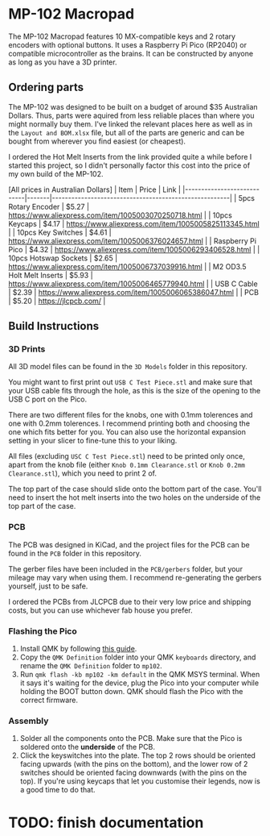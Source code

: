 # MP-102 Macropad

The MP-102 Macropad features 10 MX-compatible keys and 2 rotary encoders with optional buttons. It uses a Raspberry Pi Pico (RP2040) or compatible microcontroller as the brains. It can be constructed by anyone as long as you have a 3D printer.

## Ordering parts

The MP-102 was designed to be built on a budget of around $35 Australian Dollars. Thus, parts were aquired from less reliable places than where you might normally buy them. I've linked the relevant places here as well as in the `Layout and BOM.xlsx` file, but all of the parts are generic and can be bought from wherever you find easiest (or cheapest).

I ordered the Hot Melt Inserts from the link provided quite a while before I started this project, so I didn't personally factor this cost into the price of my own build of the MP-102.

[All prices in Australian Dollars]
| Item                       | Price | Link                                                  |
|----------------------------|-------|-------------------------------------------------------|
| 5pcs Rotary Encoder        | $5.27 | https://www.aliexpress.com/item/1005003070250718.html |
| 10pcs Keycaps              | $4.17 | https://www.aliexpress.com/item/1005005825113345.html |
| 10pcs Key Switches         | $4.61 | https://www.aliexpress.com/item/1005006376024657.html |
| Raspberry Pi Pico          | $4.32 | https://www.aliexpress.com/item/1005006293406528.html |
| 10pcs Hotswap Sockets      | $2.65 | https://www.aliexpress.com/item/1005006737039916.html |
| M2 OD3.5 Holt Melt Inserts | $5.93 | https://www.aliexpress.com/item/1005006465779940.html |
| USB C Cable                | $2.39 | https://www.aliexpress.com/item/1005006065386047.html |
| PCB                        | $5.20 | https://jlcpcb.com/                                   |


## Build Instructions

### 3D Prints

All 3D model files can be found in the `3D Models` folder in this repository.

You might want to first print out `USB C Test Piece.stl` and make sure that your USB cable fits through the hole, as this is the size of the opening to the USB C port on the Pico.

There are two different files for the knobs, one with 0.1mm tolerences and one with 0.2mm tolerences. I recommend printing both and choosing the one which fits better for you. You can also use the horizontal expansion setting in your slicer to fine-tune this to your liking.

All files (excluding `USC C Test Piece.stl`) need to be printed only once, apart from the knob file (either `Knob 0.1mm Clearance.stl` or `Knob 0.2mm Clearance.stl`), which you need to print 2 of.

The top part of the case should slide onto the bottom part of the case. You'll need to insert the hot melt inserts into the two holes on the underside of the top part of the case. 

### PCB

The PCB was designed in KiCad, and the project files for the PCB can be found in the `PCB` folder in this repository.

The gerber files have been included in the `PCB/gerbers` folder, but your mileage may vary when using them. I recommend re-generating the gerbers yourself, just to be safe.

I ordered the PCBs from JLCPCB due to their very low price and shipping costs, but you can use whichever fab house you prefer.

### Flashing the Pico

1. Install QMK by following [this guide](https://docs.qmk.fm/newbs_getting_started).
2. Copy the `QMK Definition` folder into your QMK `keyboards` directory, and rename the `QMK Definition` folder to `mp102`.
3. Run `qmk flash -kb mp102 -km default` in the QMK MSYS terminal. When it says it's waiting for the device, plug the Pico into your computer while holding the BOOT button down. QMK should flash the Pico with the correct firmware.

### Assembly

1. Solder all the components onto the PCB. Make sure that the Pico is soldered onto the **underside** of the PCB.
2. Click the keyswitches into the plate. The top 2 rows should be oriented facing upwards (with the pins on the bottom), and the lower row of 2 switches should be oriented facing downwards (with the pins on the top). If you're using keycaps that let you customise their legends, now is a good time to do that.


# TODO: finish documentation